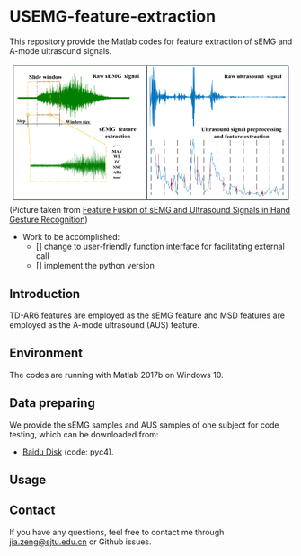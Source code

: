 # USEMG-feature-extraction

This repository provide the Matlab codes for feature extraction of sEMG and A-mode ultrasound signals.

![USEMG_featureExtraction](/figures/USEMG_featureExtraction.png)
(Picture taken from [Feature Fusion of sEMG and Ultrasound Signals in Hand Gesture Recognition](https://ieeexplore.ieee.org/abstract/document/9282818/))

* Work to be accomplished:
    * [] change to user-friendly function interface for facilitating external call
    * [] implement the python version


## Introduction
TD-AR6 features are employed as the sEMG feature and MSD features are employed as the A-mode ultrasound (AUS) feature.

## Environment
The codes are running with Matlab 2017b on Windows 10.

## Data preparing
We provide the sEMG samples and AUS samples of one subject for code testing, which can be downloaded from:

*   [Baidu Disk](https://pan.baidu.com/s/1Tc9Y6TTDm7xjjOsoLFioqA) (code: pyc4).


## Usage


## Contact
If you have any questions, feel free to contact me through jia.zeng@sjtu.edu.cn or Github issues.